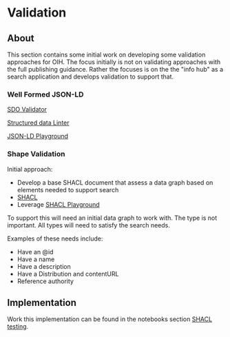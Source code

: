 # Validation

## About

This section contains some initial work on developing some validation
approaches for OIH.  The focus initially is not on validating approaches with
the full publishing guidance.  Rather the focuses is on the the "info hub" as a
search application and develops validation to support that.

### Well Formed JSON-LD 

[SDO Validator](https://validator.schema.org/)

[Structured data Linter](http://linter.structured-data.org/)

[JSON-LD Playground](https://json-ld.org/playground/)


### Shape Validation

Initial approach:

* Develop a base SHACL document that assess a data graph based on elements needed to support search
* [SHACL](https://www.w3.org/TR/shacl/)
* Leverage [SHACL Playground](https://shacl.org/playground/)
  
To support this will need an initial data graph to work with.  The type is not
important.  All types will need to satisfy the search needs.

Examples of these needs include:

* Have an @id
* Have a name
* Have a description
* Have a Distribution and contentURL
* Reference authority

## Implementation

Work this implementation can be found in the notebooks section
[SHACL testing](../tooling/notebooks/validation/OIH_SHACL.ipynb).
